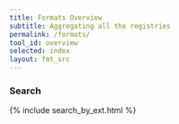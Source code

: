 ```yaml
---
title: Formats Overview
subtitle: Aggregating all the registries
permalink: /formats/
tool_id: overview
selected: index
layout: fmt_src
---
```


<h3>Search</h3>

{% include search_by_ext.html %}